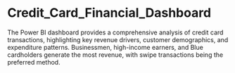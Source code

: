 # Credit_Card_Financial_Dashboard
The Power BI dashboard provides a comprehensive analysis of credit card transactions, highlighting key revenue drivers, customer demographics, and expenditure patterns. Businessmen, high-income earners, and Blue cardholders generate the most revenue, with swipe transactions being the preferred method.
